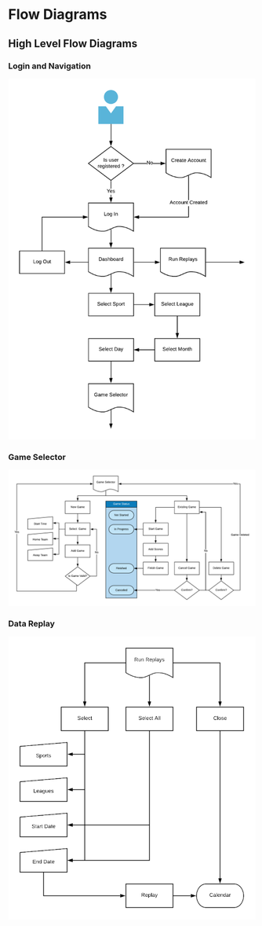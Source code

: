 # Flow Diagrams

## High Level Flow Diagrams

### Login and Navigation

![](../../.gitbook/assets/image%20%283%29.png)

### Game Selector

![](../../.gitbook/assets/image%20%282%29.png)

### Data Replay

![](../../.gitbook/assets/image.png)

